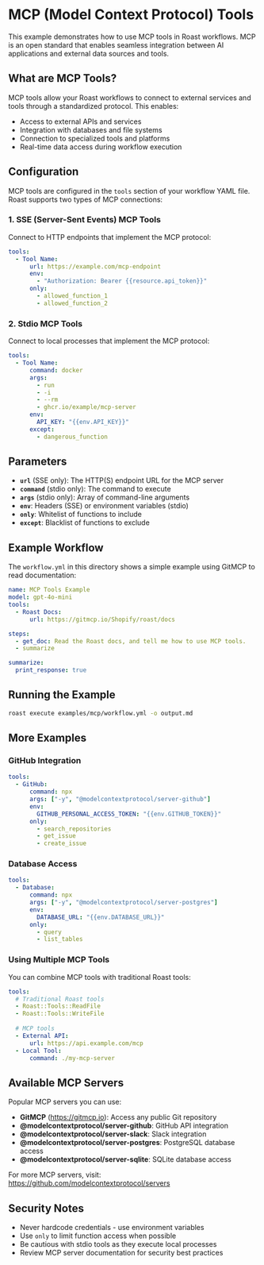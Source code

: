 # MCP (Model Context Protocol) Tools

This example demonstrates how to use MCP tools in Roast workflows. MCP is an open standard that enables seamless integration between AI applications and external data sources and tools.

## What are MCP Tools?

MCP tools allow your Roast workflows to connect to external services and tools through a standardized protocol. This enables:

- Access to external APIs and services
- Integration with databases and file systems
- Connection to specialized tools and platforms
- Real-time data access during workflow execution

## Configuration

MCP tools are configured in the `tools` section of your workflow YAML file. Roast supports two types of MCP connections:

### 1. SSE (Server-Sent Events) MCP Tools

Connect to HTTP endpoints that implement the MCP protocol:

```yaml
tools:
  - Tool Name:
      url: https://example.com/mcp-endpoint
      env:
        - "Authorization: Bearer {{resource.api_token}}"
      only:
        - allowed_function_1
        - allowed_function_2
```

### 2. Stdio MCP Tools

Connect to local processes that implement the MCP protocol:

```yaml
tools:
  - Tool Name:
      command: docker
      args:
        - run
        - -i
        - --rm
        - ghcr.io/example/mcp-server
      env:
        API_KEY: "{{env.API_KEY}}"
      except:
        - dangerous_function
```

## Parameters

- **`url`** (SSE only): The HTTP(S) endpoint URL for the MCP server
- **`command`** (stdio only): The command to execute
- **`args`** (stdio only): Array of command-line arguments
- **`env`**: Headers (SSE) or environment variables (stdio)
- **`only`**: Whitelist of functions to include
- **`except`**: Blacklist of functions to exclude

## Example Workflow

The `workflow.yml` in this directory shows a simple example using GitMCP to read documentation:

```yaml
name: MCP Tools Example
model: gpt-4o-mini
tools:
  - Roast Docs:
      url: https://gitmcp.io/Shopify/roast/docs

steps:
  - get_doc: Read the Roast docs, and tell me how to use MCP tools.
  - summarize

summarize:
  print_response: true
```

## Running the Example

```bash
roast execute examples/mcp/workflow.yml -o output.md
```

## More Examples

### GitHub Integration

```yaml
tools:
  - GitHub:
      command: npx
      args: ["-y", "@modelcontextprotocol/server-github"]
      env:
        GITHUB_PERSONAL_ACCESS_TOKEN: "{{env.GITHUB_TOKEN}}"
      only:
        - search_repositories
        - get_issue
        - create_issue
```

### Database Access

```yaml
tools:
  - Database:
      command: npx
      args: ["-y", "@modelcontextprotocol/server-postgres"]
      env:
        DATABASE_URL: "{{env.DATABASE_URL}}"
      only:
        - query
        - list_tables
```

### Using Multiple MCP Tools

You can combine MCP tools with traditional Roast tools:

```yaml
tools:
  # Traditional Roast tools
  - Roast::Tools::ReadFile
  - Roast::Tools::WriteFile
  
  # MCP tools
  - External API:
      url: https://api.example.com/mcp
  - Local Tool:
      command: ./my-mcp-server
```

## Available MCP Servers

Popular MCP servers you can use:

- **GitMCP** (https://gitmcp.io): Access any public Git repository
- **@modelcontextprotocol/server-github**: GitHub API integration
- **@modelcontextprotocol/server-slack**: Slack integration
- **@modelcontextprotocol/server-postgres**: PostgreSQL database access
- **@modelcontextprotocol/server-sqlite**: SQLite database access

For more MCP servers, visit: https://github.com/modelcontextprotocol/servers

## Security Notes

- Never hardcode credentials - use environment variables
- Use `only` to limit function access when possible
- Be cautious with stdio tools as they execute local processes
- Review MCP server documentation for security best practices